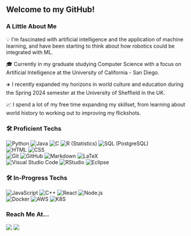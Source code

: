 ## Welcome to my GitHub!

### A Little About Me

💡 I'm fascinated with artificial intelligence and the application of machine learning, and have been starting to think about how robotics could be integrated with ML.

🎓 Currently in my graduate studying Computer Science with a focus on Artificial Intelligence at the University of California - San Diego.

✈️ I recently expanded my horizons in world culture and education during the Spring 2024 semester at the University of Sheffield in the UK.

📈 I spend a lot of my free time expanding my skillset, from learning about world history to working out to improving my flickshots.

### 🛠 Proficient Techs

![Python](https://img.shields.io/badge/-Python-333333?style=flat&logo=python)
![Java](https://img.shields.io/badge/-Java-333333?style=flat&logo=Java&logoColor=FFA518)
![C](https://img.shields.io/badge/-C-333333?style=flat&logo=C%2B%2B&logoColor=A8B9CC)
![R (Statistics)](https://img.shields.io/badge/-R-333333?style=flat&logo=R&logoColor=276DC3)
![SQL (PostgreSQL)](https://img.shields.io/badge/-SQL-333333?style=flat&logo=POSTGRESQL&logoColor=4169E1)\
![HTML](https://img.shields.io/badge/-HTML-333333?style=flat&logo=HTML5)
![CSS](https://img.shields.io/badge/-CSS-333333?style=flat&logo=CSS3&logoColor=1572B6)\
![Git](https://img.shields.io/badge/-Git-333333?style=flat&logo=git)
![GitHub](https://img.shields.io/badge/-GitHub-333333?style=flat&logo=github)
![Markdown](https://img.shields.io/badge/-Markdown-333333?style=flat&logo=markdown)
![LaTeX](https://img.shields.io/badge/-LaTeX-333333?style=flat&logo=latex&logoColor=008080)\
![Visual Studio Code](https://img.shields.io/badge/-Visual%20Studio%20Code-333333?style=flat&logo=visual-studio-code&logoColor=007ACC)
![RStudio](https://img.shields.io/badge/-RStudio-333333?style=flat&logo=rstudio)
![Eclipse](https://img.shields.io/badge/-Eclipse-333333?style=flat&logo=eclipse-ide&logoColor=2C2255)

### 🛠 In-Progress Techs

![JavaScript](https://img.shields.io/badge/-JavaScript-333333?style=flat&logo=javascript)
![C++](https://img.shields.io/badge/-C++-333333?style=flat&logo=cplusplus&logoColor=00599C)
![React](https://img.shields.io/badge/-React-333333?style=flat&logo=react)
![Node.js](https://img.shields.io/badge/-Node.js-333333?style=flat&logo=node.js)\
![Docker](https://img.shields.io/badge/-Docker-333333?style=flat&logo=docker)
![AWS](https://img.shields.io/badge/-AWS-333333?style=flat&logo=awslambda)
![K8S](https://img.shields.io/badge/-Kubernetes-333333?style=flat&logo=Kubernetes$logoColor=326CE5)

### Reach Me At...
<p>
<a href="https://www.linkedin.com/in/jake-norbie-93413b181/"><img src="https://img.shields.io/badge/-Jake%20Norbie-0077B5?style=flat-square&logo=Linkedin&logoColor=white"/></a>
<a href="mailto:jakenorbie@gmail.com"><img src="https://img.shields.io/badge/-jakenorbie@gmail.com-D14836?style=flat-square&logo=Gmail&logoColor=white"/></a>
</p>
